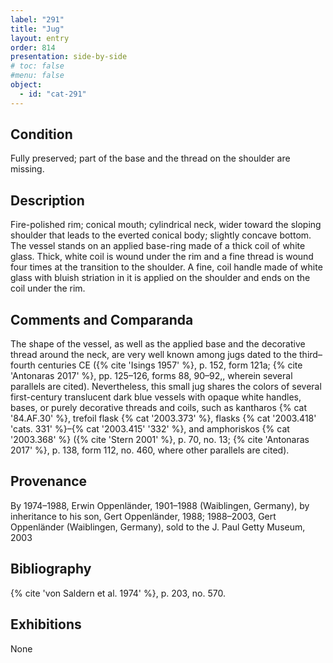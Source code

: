 ```yaml
---
label: "291"
title: "Jug"
layout: entry
order: 814
presentation: side-by-side
# toc: false
#menu: false 
object:
  - id: "cat-291"
---
```


## Condition

Fully preserved; part of the base and the thread on the shoulder are missing.

## Description

Fire-polished rim; conical mouth; cylindrical neck, wider toward the sloping shoulder that leads to the everted conical body; slightly concave bottom. The vessel stands on an applied base-ring made of a thick coil of white glass. Thick, white coil is wound under the rim and a fine thread is wound four times at the transition to the shoulder. A fine, coil handle made of white glass with bluish striation in it is applied on the shoulder and ends on the coil under the rim.

## Comments and Comparanda

The shape of the vessel, as well as the applied base and the decorative thread around the neck, are very well known among jugs dated to the third–fourth centuries CE ({% cite 'Isings 1957' %}, p. 152, form 121a; {% cite 'Antonaras 2017' %}, pp. 125–126, forms 88, 90–92,, wherein several parallels are cited). Nevertheless, this small jug shares the colors of several first-century translucent dark blue vessels with opaque white handles, bases, or purely decorative threads and coils, such as kantharos {% cat '84.AF.30' %}, trefoil flask {% cat '2003.373' %}, flasks {% cat '2003.418' 'cats. 331' %}–{% cat '2003.415' '332' %}, and amphoriskos {% cat '2003.368' %} ({% cite 'Stern 2001' %}, p. 70, no. 13; {% cite 'Antonaras 2017' %}, p. 138, form 112, no. 460, where other parallels are cited).

## Provenance

By 1974–1988, Erwin Oppenländer, 1901–1988 (Waiblingen, Germany), by inheritance to his son, Gert Oppenländer, 1988; 1988–2003, Gert Oppenländer (Waiblingen, Germany), sold to the J. Paul Getty Museum, 2003

## Bibliography

{% cite 'von Saldern et al. 1974' %}, p. 203, no. 570.

## Exhibitions

None